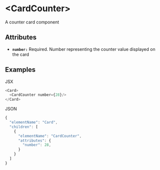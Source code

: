 # &lt;CardCounter&gt;

A counter card component

## Attributes

* **`number:`** Required. Number representing the counter value displayed on the card

## Examples

JSX
```js
<Card>
  <CardCounter number={28}/>
</Card>
```

JSON
```js
{
  "elementName": "Card",
  "children": [
    {
      "elementName": "CardCounter",
      "attributes": {
        "number": 28,
      }
    }
  ]
}
```
